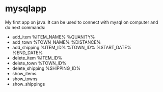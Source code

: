 # mysqlapp
My first app on java. It can be used to connect with mysql on computer
and do next commands:
- add_item %ITEM_NAME% %QUANITY%
- add_town %TOWN_NAME% %DISTANCE%
- add_shipping %ITEM_ID% %TOWN_ID% %START_DATE% %END_DATE%
- delete_item %ITEM_ID%
- delete_town %TOWN_ID%
- delete_shipping %SHIPPING_ID%
- show_items
- show_towns
- show_shippings
